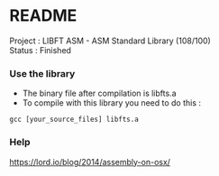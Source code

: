 # README #

Project : LIBFT ASM - ASM Standard Library (108/100)  
Status  : Finished

### Use the library ###

* The binary file after compilation is libfts.a
* To compile with this library you need to do this :
```shell
gcc [your_source_files] libfts.a
```

### Help ###

https://lord.io/blog/2014/assembly-on-osx/
